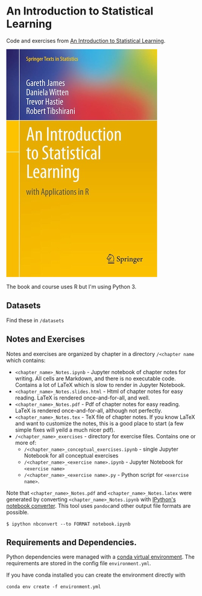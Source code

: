 # An Introduction to Statistical Learning

Code and exercises from 
[An Introduction to Statistical Learning](https://www-bcf.usc.edu/~gareth/ISL/).

<img src='ISL_cover.jpg' alt='ISL_cover.jpg'></img>

The book and course uses R but I'm using Python 3.

## Datasets

Find these in `/datasets`

## Notes and Exercises

Notes and exercises are organized by chapter in a directory `/<chapter name` which contains:

- `<chapter_name>_Notes.ipynb` - Jupyter notebook of chapter notes for writing. All cells are Markdown, and there is no executable code. Contains a lot of LaTeX which is slow to render in Jupyter Notebook.
- `<chapter_name>_Notes.slides.html` - Html of chapter notes for easy reading. LaTeX is rendered once-and-for-all, and well.
- `<chapter_name>_Notes.pdf` - Pdf of chapter notes for easy reading. LaTeX is rendered once-and-for-all, although not perfectly.
- `<chapter_name>_Notes.tex` - TeX file of chapter notes. If you know LaTeX and want to customize the notes, this is a good place to start (a few simple fixes will yeild a much nicer pdf).
- `/<chapter_name>_exercises` - directory for exercise files. Contains one or more of:
	- `/<chapter_name>_conceptual_exercises.ipynb` - single Jupyter Notebook for all conceptual exercises
	- `/<chapter_name>_<exercise name>.ipynb` - Jupyter Notebook for `<exercise name>`
	- `/<chapter_name>_<exercise name>.py` - Python script for `<exercise name>`.


Note that `<chapter_name>_Notes.pdf` and `<chapter_name>_Notes.latex` were generated by converting `<chapter_name>_Notes.ipynb` with [IPython's notebook converter](`https://ipython.org/ipython-doc/dev/notebook/nbconvert.html`). This tool uses `pandoc`and other output file formats are possible.

```
$ ipython nbconvert --to FORMAT notebook.ipynb
```

## Requirements and Dependencies.

Python dependencies were managed with a
[conda virtual environment](https://docs.conda.io/projects/conda/en/latest/user-guide/tasks/manage-environments.html#). The requirements are stored in the config file `environment.yml`. 

If you have conda installed you can create the environment directly with

```
conda env create -f environment.yml
```